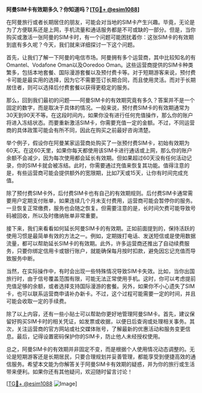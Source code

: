 **阿曼SIM卡有效期多久？你知道吗？[[TG💪+ @esim1088](https://t.me/s/esim1088)]**

在阿曼旅行或者长期居住的朋友，可能会对当地的SIM卡产生兴趣。毕竟，无论是为了方便联系还是上网，手机流量和通话服务都是不可或缺的一部分。但是，当你购买或激活一张阿曼的SIM卡时，有一个问题可能困扰着你：这张SIM卡的有效期到底有多久呢？今天，我们就来详细探讨一下这个问题。

首先，让我们了解一下阿曼的电信市场。阿曼拥有多个运营商，其中比较知名的有Omantel、Vodafone Oman以及Ooredoo Oman。这些运营商提供的SIM卡种类繁多，包括本地套餐、国际漫游套餐以及预付费卡等。对于短期游客来说，预付费卡可能是最实用的选择，因为它不需要签订长期合同，而且使用灵活。而对于长期居住者，则可以选择后付费套餐以获得更稳定的服务。

那么，回到我们最初的问题——阿曼SIM卡的有效期究竟有多久？答案并不是一个固定的数字，而是取决于具体的情况。一般来说，预付费SIM卡的有效期通常为30天到90天不等。在这段时间内，如果你没有进行任何充值操作，那么你的账户将进入冻结状态。而要重新激活SIM卡，你需要充值一定的金额。不过，不同运营商的具体政策可能会有所不同，因此在购买之前最好咨询清楚。

举个例子，假设你在阿曼某家运营商处购买了一张预付费SIM卡，初始有效期为60天。在这60天里，如果你每天都使用该SIM卡进行通话或上网，那么你的账户余额不会减少，因为每次使用都会延长有效期。但如果超过60天没有任何活动记录，你的SIM卡就会被冻结。此时，你需要通过充值来恢复其功能。值得注意的是，有些运营商可能会提供额外的宽限期，比如7天或15天，让你有时间完成充值。

除了预付费SIM卡外，后付费SIM卡也有自己的有效期规则。后付费SIM卡通常需要用户定期支付账单，如果连续几个月未支付费用，运营商可能会暂停你的服务。一旦恢复正常缴费，服务也会随之恢复。但需要注意的是，长时间欠费可能导致号码被回收，所以及时缴纳账单非常重要。

接下来，我们来看看如何延长阿曼SIM卡的有效期。正如前面提到的，保持活跃的使用习惯是最简单有效的方法之一。例如，定期拨打电话、发送短信或是使用数据流量，都可以帮助延长SIM卡的有效期。此外，许多运营商还推出了自动续费服务，只要你绑定信用卡或银行账户，就能确保每月按时扣款，避免因忘记充值而导致服务中断。

当然，在实际操作中，有时会出现一些特殊情况导致SIM卡失效。比如，当你出国旅行时，由于信号覆盖范围有限，可能无法正常使用手机。这时，你可以考虑提前充值足够的余额，或者选择支持国际漫游的套餐。另外，如果你不小心遗失了SIM卡，也可以联系运营商申请补办新卡。不过，这个过程可能需要一定的时间，并且可能会收取一定的手续费。

除了以上内容，还有一些小贴士可以帮助你更好地管理阿曼SIM卡。首先，建议保留好购买SIM卡时的相关凭证，如发票或收据，以便日后查询或处理相关事务。其次，关注运营商的官方网站或社交媒体账号，了解最新的优惠活动和服务变更信息。最后，记得设置密码保护你的SIM卡，防止他人未经授权使用。

总之，阿曼SIM卡的有效期并非固定不变，而是根据个人使用情况动态调整的。无论是短期游客还是长期居民，只要合理规划并妥善管理，都能享受到便捷高效的通信服务。希望本文能为你解答关于阿曼SIM卡有效期的疑惑，并为你的旅行或生活带来便利。如果你还有其他疑问，欢迎随时留言讨论！

[[TG💪+ @esim1088](https://t.me/s/esim1088) ![Image](https://i.postimg.cc/4NQfJmqS/Snipaste-2025-05-13-00-14-12.png)]